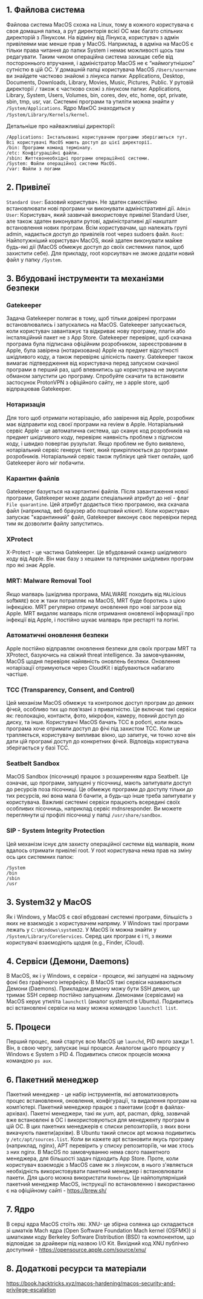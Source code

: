 ## 1. Файлова система
Файлова система MacOS схожа на Linux, тому в кожного користувача є своя домашня папка, а рут директорія всієї ОС має багато спільних директорій з Лінуксом. На відміну від Лінукса, користувач з адмін привілеями має менше прав у MacOS. Наприклад, в адміна на MacOS є тільки права читання до папки System і немає можливості щось там редагувати. Таким чином операційна система захищає себе від постороннього втручання, і адміністратор MacOS не є “наймогутнішою” сутністю в цій ОС.
У домашній папці користувача MacOS `/Users/username` ви знайдете частково знайомі з лінукса папки: Applications, Desktop, Documents, Downloads, Library, Movies, Music, Pictures, Public.
У рутовій директорії `/` також є частково схожі з лінуксом папки: Applications, Library, System, Users, Volumes, bin, cores, dev, etc, home, opt, private, sbin, tmp, usr, var.
Системні програми та утиліти можна знайти у `/System/Applications`.
Ядро МакОС знаходиться у `/System/Library/Kernels/kernel`.

Детальніше про найважливіші директорії:
```
/Applications: Інстальовані користувачем програми зберігаються тут. Всі користувачі MacOS мають доступ до цієї директорії.
/bin: Програми команд терміналу.
/etc: Конфігураційні файли.
/sbin: Життєвонеобхідні програми операційної системи.
/System: Файли операційної системи MacOS.
/var: Файли з логами
```

## 2. Привілеї
`Standard User`: Базовий користувач. Не здатен самостійно встановлювати нові програми чи виконувати адміністративні дії.
`Admin User`: Користувач, який зазвичай використовує привілеї Standard User, але також здатен виконувати рутові, адміністративні дії накшталт встановлення нових програм. Всім користувачам, що належать групі admin, надається доступ до привілеїв root через sudoers файл.
`Root`: Найпотужніший користувач MacOS, який здатен виконувати майже будь-які дії (MacOS обмежує доступ до своїх системних папок, щоб захистити себе). Для прикладу, root корсиутвач не зможе додати новий файл у папку `/System`. 

## 3. Вбудовані інструменти та механізми безпеки
### Gatekeeper
Задача Gatekeeper полягає в тому, щоб тільки довірені програми встановлювались і запускались на MacOS. Gatekeeper запускається, коли користувач завантажує та відкриває нову програму, плагін або інсталяційний пакет не з App Store. Gatekeeper перевіряє, щоб скачана програма була підписана офіційним розробником, зареєстрованим в Apple, була завірена (нотаризована) Apple на предмет відсутності шкідливого коду, а також перевіряє цілісність пакету. Gatekeeper також вимагає підтвердження від користувача перед запуском скачаної програми в перший раз, щоб впевнитись що користувача не змусили обманом запустити цю програму.
Спробуйте скачати та встановити застосунок ProtonVPN з офіційного сайту, не з apple store, щоб відпрацював Gatekeeper.

### Нотаризація
Для того щоб отримати нотарізацію, або завірення від Apple, розробник має відправити код своєї програми на review в Apple. Нотаріальний сервіс Apple - це автоматична система, що сканує код розробників на предмет шкідливого коду, перевіряє наявність проблем з підписом коду, і швидко повертає рузультат. Якщо проблем не було виявлено, нотаріальний сервіс генерує тікет, який прикріплюється до програми розробників. Нотаріальний сервіс також публікує цей тікет онлайн, щоб Gatekeeper його міг побачити.

### Карантин файлів
Gatekeeper базується на картантині файлів.
Після завантаження нової програми, Gatekeeper може додати спеціальний атрибут до неї - флаг `File quarantine`. Цей атрибут додається тією програмою, яка скачала файл (наприклад, веб браузер або поштовий клієнт).
Коли користувач запускає "карантинний" файл, Gatekeeper виконує своє перевірки перед тим як дозволити файлу запуститись.

### XProtect
X-Protect - це частина Gatekeeper. Це вбудований сканєр шкідливого коду від Apple. Він має базу з хешами та патернами шкідливих програм про які знає Apple.

### MRT: Malware Removal Tool
Якщо малварь (шкідлива програма, MALWARE походить від `MAL`icious soft`WARE`) все ж таки потрапляє на MacOS, MRT буде боротись з цією інфекцією. MRT регулярно отримує оновлення про нові загрози від Apple. MRT видаляє малварь після отримання оновленої інформації про інфекції від Apple, і постійно шукає малварь при рестарті та логіні.

### Автоматичні оновлення безпеки
Apple постійно відправляє оновлення безпеки для своїх програм MRT та XProtect, базуючись на свіжий threat intelligence. За замовчуванням, MacOS щодня перевіряє найявність оновлень безпеки. Оновлення нотарізації отримуються через CloudKit і відбуваються набагато частіше.

### TCC (Transparency, Consent, and Control) 
Цей механізм MacOS обмежує та контролює доступ програм до деяких фічєй, особливо тих що повʼязані з приватністю. Це включає такі сервіси як: геолокацію, контакти, фото, мікрофон, камеру, повний доступ до диску, та інше.
Користувачі MacOS бачать TCC в роботі, коли якась програма хоче отримати доступ до фічі під захистом TCC. Коли це трапляється, користувачу випливає вікно, що запитує, чи точно хоче він дати цій програмі доступ до конкретних фічєй. Відповідь користувача зберігається у базі TCC. 

### Seatbelt Sandbox
MacOS Sandbox (пісочниця) працює з розширенням ядра Seatbelt. Це означає, що програми, запущені у пісочниці, мають запитувати доступ до ресурсів поза пісочниці. Це обмежує програми до доступу тільки до тих ресурсів, які вона мала б бачити, а будь-що інше треба запитувати у користувача.
Важливі системні сервіси працюють всередині своїх особливих пісочниць, наприклад сервіс mdnsresponder. Ви можете переглянути ці профілі пісочниці у папці `/usr/share/sandbox`.

### SIP - System Integrity Protection
Цей механізм існує для захисту операційної системи від малварів, яким вдалось отримати привілеї root. У root користувача нема прав на зміну ось цих системних папок:
```
/System
/bin
/sbin
/usr
```

## 3. System32 у MacOS
Як і Windows, у MacOS є свої вбудовані системні програми, більшість з яких не взаємодіє з користувачем напряму. У Windows такі програми лежать у `C:\Windows\system32`. У MacOS їх можна знайти у `/System/Library/CoreServices`. Серед цих програм є і ті, з якими користувачі взаємодіють щодня (e.g., Finder, iCloud). 
 
## 4. Сервіси (Демони, Daemons)
В MacOS, як і у Windows, є сервіси - процеси, які запущені на задньому фоні без графічного інтерфейсу. В MacOS такі сервіси називаються Демони (Daemons). Прикладом демону можу бути SSH демон, що тримає SSH сервер постійно запущеним. Демонами (сервісами) на MacOS керує утиліта `launchctl` (аналог systemctl в Ubuntu). Подивитись всі встановлені сервіси на маку можна командою `launchctl list`. 

## 5. Процеси
Перший процес, який стартує всю MacOS це `launchd`, PID якого зажди 1. Він, в свою чергу, запускає інші процеси. Аналогом цього процесу у Windows є System з PID 4. Подивитись список процесів можна командою `ps aux`.

## 6. Пакетний менеджер
Пакетний менеджер - це набір інструментів, які автоматизовують процес встановлення, оновлення, конфігурації, та видалення програм на компʼютері. Пакетний менеджер працює з пакетами (софт в файлах-архівах). Пакетні менеджери, такі як yum, apt, pacman, dpkg, зазвичай вже встановлені в ОС і використовуються для менедженту програм в цій ОС. В цих пакетних менеджерів є списки репозиторіїв, з яких вони викачують пакети(архіви). 
В Ubuntu такий список apt можна подивитись у `/etc/apt/sources.list`. Коли ви кажете apt встановити якусь програму (наприклад, nginx), APT перевірить у списку репозиторіїв, чи має хтось з них nginx. 
В MacOS по замовчуванню нема свого паакетного менеджера, для більшості задач підходить App Store. Проте, коли користувач взаємодіє з MacOS саме як з лінуксом, в нього з'являється необхідність використовувати пакетний менеджер і встановлювати пакети. Для цього можна використати `Homebrew`. Це найпопулярніший пакетний менеджер MacOS, інструкції по встановленню і використанню є на офіційному сайті - https://brew.sh/

## 7. Ядро
В серці ядра MacOS стоїть `XNU`. XNU- це збірна солянка що складається зі шматків Mach ядра (Open Software Foundation Mach kernel (OSFMK)) зі шматками коду Berkeley Software Distribution (BSD) та компонентом, що відповідає за драйвери під назвою I/O Kit. Вихідний код XNU публічно доступний - https://opensource.apple.com/source/xnu/

## 8. Додаткові ресурси та матеріали
https://book.hacktricks.xyz/macos-hardening/macos-security-and-privilege-escalation
